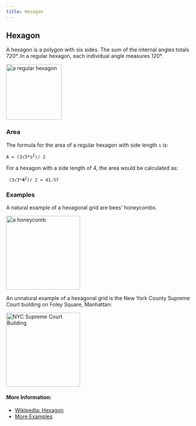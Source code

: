 ```yaml
---
title: Hexagon
---
```

## Hexagon

A hexagon is a polygon with six sides. The sum of the internal angles totals 720°. In a regular hexagon, each individual angle measures 120°.

<img src=https://upload.wikimedia.org/wikipedia/commons/thumb/c/cb/Hexagon_1.svg/2000px-Hexagon_1.svg.png  alt="a regular hexagon" height="150" />

### Area
The formula for the area of a regular hexagon with side length `s` is:

<code>A = (3√3*s<sup>2</sup>)/ 2</code>

For a hexagon with a side length of 4, the area would be calculated as:

<code> (3√3*<b>4</b><sup>2</sup>)/ 2 ≈ 41.57</code>

### Examples
A natural example of a hexagonal grid are bees' honeycombs.

<img src=https://upload.wikimedia.org/wikipedia/commons/3/3d/Honeycomb_15_03_2012.jpg alt="a honeycomb" height="200" /></br>

An unnatural example of a hexagonal grid is the New York County Supreme Court building on Foley Square, Manhattan:

<img src=http://www.secretsinplainsight.com/wp-content/uploads/NY-Supreme-Court.jpg alt="NYC Supreme Court Building" height="200" />

#### More Information:
<!-- Please add any articles you think might be helpful to read before writing the article -->
- [Wikipedia: Hexagon](https://en.wikipedia.org/wiki/Hexagon)
- [More Examples](http://mathworld.wolfram.com/Hexagon.html)

